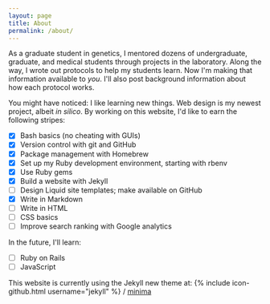 ```yaml
---
layout: page
title: About
permalink: /about/
---
```

As a graduate student in genetics, I mentored dozens of undergraduate, graduate, and medical students through projects in the laboratory. Along the way, I wrote out protocols to help my students learn. Now I'm making that information available to *you*. I'll also post background information about how each protocol works.

You might have noticed: I like learning new things. Web design is my newest project, albeit *in silico*. By working on this website, I'd like to earn the following stripes:

- [x] Bash basics (no cheating with GUIs)
- [x] Version control with git and GitHub
- [x] Package management with Homebrew
- [x] Set up my Ruby development environment, starting with rbenv
- [x] Use Ruby gems
- [x] Build a website with Jekyll
- [ ] Design Liquid site templates; make available on GitHub
- [x] Write in Markdown
- [ ] Write in HTML
- [ ] CSS basics
- [ ] Improve search ranking with Google analytics

In the future, I'll learn:

- [ ] Ruby on Rails
- [ ] JavaScript

This website is currently using the Jekyll new theme at:
{% include icon-github.html username="jekyll" %} /
[minima](https://github.com/jekyll/minima)

